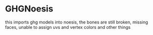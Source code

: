 # GHGNoesis
this imports ghg models into noesis, the bones are still broken, missing faces, unable to assign uvs and vertex colors and other things
